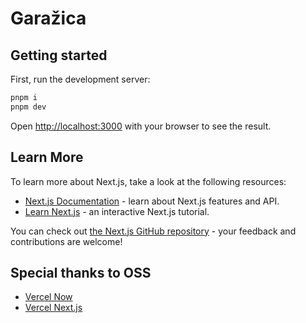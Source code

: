 # Garažica

## Getting started

First, run the development server:

```bash
pnpm i
pnpm dev
```

Open [http://localhost:3000](http://localhost:3000) with your browser to see the result.

## Learn More

To learn more about Next.js, take a look at the following resources:

- [Next.js Documentation](https://nextjs.org/docs) - learn about Next.js features and API.
- [Learn Next.js](https://nextjs.org/learn) - an interactive Next.js tutorial.

You can check out [the Next.js GitHub repository](https://github.com/zeit/next.js/) - your feedback and contributions are welcome!

## Special thanks to OSS

- [Vercel Now](https://vercel.com)
- [Vercel Next.js](https://nextjs.org/)
